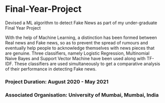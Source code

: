 # Final-Year-Project
Devised a ML algorithm to detect Fake News as part of my under-graduate Final Year Project

With the help of Machine Learning, a distinction has been formed between Real news and Fake news, so as to prevent the spread of rumours and eventually help people to acknowledge themselves with news pieces that are genuine. Three classifiers, namely Logistic Regression, Multinomial Naive Bayes and Support Vector Machine have been used along with TF-IDF. These classifiers are used simultaneously to get a comparative analysis of their performance in detecting Fake news.

### Project Duration: August 2020 - May 2021

### Associated Organisation: University of Mumbai, Mumbai, India

